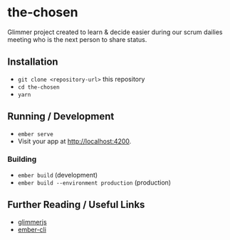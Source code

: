 # the-chosen

Glimmer project created to learn & decide easier during our scrum dailies meeting who is the next person to share status.

## Installation

* `git clone <repository-url>` this repository
* `cd the-chosen`
* `yarn`

## Running / Development

* `ember serve`
* Visit your app at [http://localhost:4200](http://localhost:4200).

### Building

* `ember build` (development)
* `ember build --environment production` (production)

## Further Reading / Useful Links

* [glimmerjs](http://github.com/tildeio/glimmer/)
* [ember-cli](https://ember-cli.com/)
